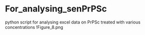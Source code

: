 # For_analysing_senPrPSc
python script for analysing excel data on PrPSc treated with various concentrations
!Figure_8.png
